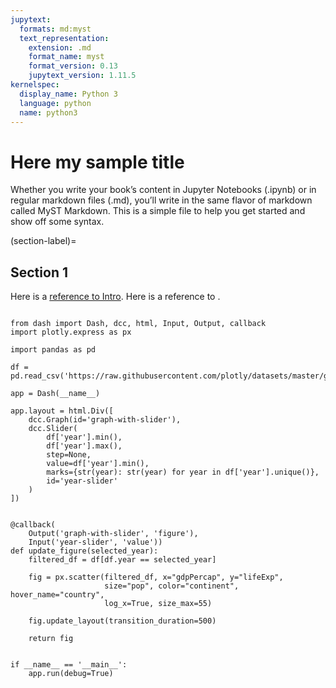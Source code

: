 ```yaml
---
jupytext:
  formats: md:myst
  text_representation:
    extension: .md
    format_name: myst
    format_version: 0.13
    jupytext_version: 1.11.5
kernelspec:
  display_name: Python 3
  language: python
  name: python3
---
```

# Here my sample title

Whether you write your book’s content in Jupyter Notebooks (.ipynb) or in regular markdown files (.md), you’ll write in the same flavor of markdown called MyST Markdown. This is a simple file to help you get started and show off some syntax.

(section-label)=
## Section 1

Here is a [reference to Intro](intro.md). Here is a reference to [](section-label).

```{code-cell}

from dash import Dash, dcc, html, Input, Output, callback
import plotly.express as px

import pandas as pd

df = pd.read_csv('https://raw.githubusercontent.com/plotly/datasets/master/gapminderDataFiveYear.csv')

app = Dash(__name__)

app.layout = html.Div([
    dcc.Graph(id='graph-with-slider'),
    dcc.Slider(
        df['year'].min(),
        df['year'].max(),
        step=None,
        value=df['year'].min(),
        marks={str(year): str(year) for year in df['year'].unique()},
        id='year-slider'
    )
])


@callback(
    Output('graph-with-slider', 'figure'),
    Input('year-slider', 'value'))
def update_figure(selected_year):
    filtered_df = df[df.year == selected_year]

    fig = px.scatter(filtered_df, x="gdpPercap", y="lifeExp",
                     size="pop", color="continent", hover_name="country",
                     log_x=True, size_max=55)

    fig.update_layout(transition_duration=500)

    return fig


if __name__ == '__main__':
    app.run(debug=True)

```

